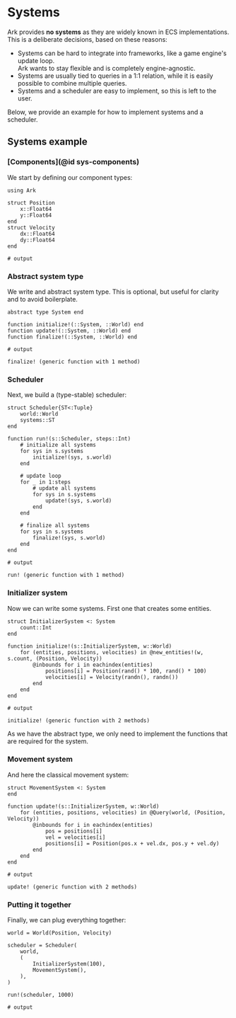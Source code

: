 # Systems

Ark provides **no systems** as they are widely known in ECS implementations.
This is a deliberate decisions, based on these reasons:

- Systems can be hard to integrate into frameworks, like a game engine's update loop.  
  Ark wants to stay flexible and is completely engine-agnostic.
- Systems are usually tied to queries in a 1:1 relation, while it is easily possible to combine multiple queries.
- Systems and a scheduler are easy to implement, so this is left to the user.

Below, we provide an example for how to implement systems and a scheduler.

## Systems example

### [Components](@id sys-components)

We start by defining our component types:

```jldoctest systems; output = false
using Ark

struct Position
    x::Float64
    y::Float64
end
struct Velocity
    dx::Float64
    dy::Float64
end

# output

```

### Abstract system type

We write and abstract system type.
This is optional, but useful for clarity and to avoid boilerplate.

```jldoctest systems; output = false
abstract type System end

function initialize!(::System, ::World) end
function update!(::System, ::World) end
function finalize!(::System, ::World) end

# output

finalize! (generic function with 1 method)
```

### Scheduler

Next, we build a (type-stable) scheduler:

```jldoctest systems; output = false
struct Scheduler{ST<:Tuple}
    world::World
    systems::ST
end

function run!(s::Scheduler, steps::Int)
    # initialize all systems
    for sys in s.systems
        initialize!(sys, s.world)
    end

    # update loop
    for _ in 1:steps
        # update all systems
        for sys in s.systems
            update!(sys, s.world)
        end
    end
    
    # finalize all systems
    for sys in s.systems
        finalize!(sys, s.world)
    end
end

# output

run! (generic function with 1 method)
```

### Initializer system

Now we can write some systems. First one that creates some entities.

```jldoctest systems; output = false
struct InitializerSystem <: System
    count::Int
end

function initialize!(s::InitializerSystem, w::World)
    for (entities, positions, velocities) in @new_entities!(w, s.count, (Position, Velocity))
        @inbounds for i in eachindex(entities)
            positions[i] = Position(rand() * 100, rand() * 100)
            velocities[i] = Velocity(randn(), randn())
        end
    end
end

# output

initialize! (generic function with 2 methods)
```

As we have the abstract type, we only need to implement the functions that are required for the system.

### Movement system

And here the classical movement system:

```jldoctest systems; output = false
struct MovementSystem <: System
end

function update!(s::InitializerSystem, w::World)
    for (entities, positions, velocities) in @Query(world, (Position, Velocity))
        @inbounds for i in eachindex(entities)
            pos = positions[i]
            vel = velocities[i]
            positions[i] = Position(pos.x + vel.dx, pos.y + vel.dy)
        end
    end
end

# output

update! (generic function with 2 methods)
```

### Putting it together

Finally, we can plug everything together:

```jldoctest systems; output = false
world = World(Position, Velocity)

scheduler = Scheduler(
    world,
    (
        InitializerSystem(100),
        MovementSystem(),
    ),
)

run!(scheduler, 1000)

# output

```
